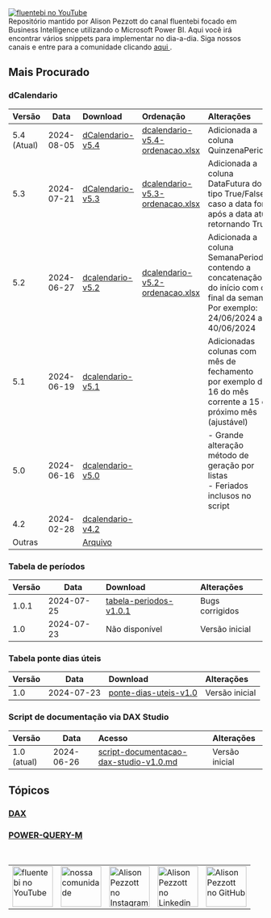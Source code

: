 <a href="https://www.youtube.com/@fluentebi" target="_blank">
  <img src="https://github.com/alisonpezzott/powerbi/blob/9f06bb851af832dedad9fa34cad406e956594cb3/assets/branding/header-git.png" alt="fluentebi no YouTube"/>
</a>
<br>
Repositório mantido por Alison Pezzott do canal fluentebi focado em Business Intelligence utilizando o Microsoft Power BI.
Aqui você irá encontrar vários snippets para implementar no dia-a-dia.
Siga nossos canais e entre para a comunidade clicando <a href="https://t.me/fluentebi" > aqui </a>.
<br>

## Mais Procurado

### dCalendario <br>

| Versão | Data | Download | Ordenação | Alterações |
| :- | - | :- | :- | :- |
| 5.4 (Atual) | 2024-08-05 |[dCalendario-v5.4](https://github.com/alisonpezzott/powerbi/blob/main/power-query-m/dcalendario/dcalendario-v5.4) | [dcalendario-v5.4-ordenacao.xlsx](https://github.com/alisonpezzott/powerbi/blob/main/power-query-m/dcalendario/dcalendario-v5.4-ordenacao.xlsx) | Adicionada a coluna QuinzenaPeriodo |
| 5.3  | 2024-07-21 |[dCalendario-v5.3](https://github.com/alisonpezzott/powerbi/blob/main/power-query-m/dcalendario/dcalendario-v5.3) | [dcalendario-v5.3-ordenacao.xlsx](https://github.com/alisonpezzott/powerbi/blob/main/power-query-m/dcalendario/dcalendario-v5.3-ordenacao.xlsx) | Adicionada a coluna DataFutura do tipo True/False caso a data for após a data atual retornando True. |
| 5.2 | 2024-06-27 |[dcalendario-v5.2](https://github.com/alisonpezzott/powerbi/blob/main/power-query-m/dcalendario/dcalendario-v5.2) | [dcalendario-v5.2-ordenacao.xlsx](https://github.com/alisonpezzott/powerbi/blob/main/power-query-m/dcalendario/dcalendario-v5.2-ordenacao.xlsx) | Adicionada a coluna SemanaPeriodo contendo a concatenação <br> do início com o final da semana <br> Por exemplo: 24/06/2024 a 40/06/2024|
| 5.1 | 2024-06-19 |[dcalendario-v5.1](https://github.com/alisonpezzott/powerbi/blob/main/power-query-m/dcalendario/dcalendario-v5.1) | | Adicionadas colunas com mês de fechamento<br>por exemplo de 16 do mês corrente a 15 do próximo mês (ajustável)|
| 5.0 | 2024-06-16 |[dcalendario-v5.0](https://github.com/alisonpezzott/powerbi/blob/main/power-query-m/dcalendario/dcalendario-v5.0) | | - Grande alteração método de geração por listas<br> - Feriados inclusos no script|
| 4.2 | 2024-02-28 | [dcalendario-v4.2](https://github.com/alisonpezzott/powerbi/blob/main/power-query-m/dcalendario/dcalendario-v4.2)|||
| Outras |  | [Arquivo](https://github.com/alisonpezzott/powerbi/blob/main/power-query-m/dcalendario/arquivo)|||

### Tabela de períodos <br>
| Versão | Data | Download | Alterações |
| :- | - | :- | :- |
|1.0.1 | 2024-07-25 | [tabela-periodos-v1.0.1](https://github.com/alisonpezzott/powerbi/blob/main/power-query-m/dcalendario/tabela-periodos-v1.0.1) | Bugs corrigidos |
|1.0 | 2024-07-23 | Não disponível | Versão inicial |

### Tabela ponte dias úteis <br>
| Versão | Data | Download | Alterações |
| :- | - | :- | :- |
|1.0 | 2024-07-23 | [ponte-dias-uteis-v1.0](https://github.com/alisonpezzott/powerbi/blob/main/power-query-m/dcalendario/ponte-dias-uteis-v1.0)| Versão inicial |


### Script de documentação via DAX Studio <br>
| Versão | Data | Acesso | Alterações |
| :- | - | :- | :- |
| 1.0 (atual) | 2024-06-26 |[script-documentacao-dax-studio-v1.0.md](https://github.com/alisonpezzott/powerbi/blob/main/dax/dax-studio/script-documentacao-dax-studio-v1.0.md)|Versão inicial|

## Tópicos

### [DAX](https://github.com/alisonpezzott/powerbi/tree/main/dax)

### [POWER-QUERY-M](https://github.com/alisonpezzott/powerbi/tree/main/power-query-m) 

<br>

<table style="border-collapse: collapse; border: none;">
  <tr>
    <td style="border: none;">
      <a href="https://www.youtube.com/@fluentebi" target="_blank">
        <img src="https://github.com/alisonpezzott/powerbi/blob/main/assets/icons/youtube.png" alt="fluentebi no YouTube" style="width:80px;"/>
      </a>
    </td>
    <td style="border: none;">
      <a href="https://t.me/fluentebi" target="_blank">
        <img src="https://github.com/alisonpezzott/powerbi/blob/main/assets/icons/telegram.png" alt="nossa comunidade" style="width:80px;"/>
      </a>
    </td>
    <td style="border: none;">
      <a href="https://www.instagram.com/alisonpezzott" target="_blank">
        <img src="https://github.com/alisonpezzott/powerbi/blob/main/assets/icons/instagram.png" alt="Alison Pezzott no Instagram" style="width:80px;"/>
      </a>
    </td>
    <td style="border: none;">
      <a href="https://www.linkedin.com/in/alisonpezzott" target="_blank">
        <img src="https://github.com/alisonpezzott/powerbi/blob/main/assets/icons/linkedin.png" alt="Alison Pezzott no Linkedin" style="width:80px;"/>
      </a>
    </td>
    <td style="border: none;">
      <a href="https://www.github.com/alisonpezzott" target="_blank">
        <img src="https://github.com/alisonpezzott/powerbi/blob/main/assets/icons/github.png" alt="Alison Pezzott no GitHub" style="width:80px;"/>
      </a>
    </td>
  </tr>
</table>


